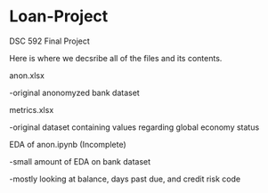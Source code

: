 # Loan-Project
DSC 592 Final Project

Here is where we decsribe all of the files and its contents.

anon.xlsx

  -original anonomyzed bank dataset
  
metrics.xlsx
  
  -original dataset containing values regarding global economy status

EDA of anon.ipynb (Incomplete)

  -small amount of EDA on bank dataset
  
  -mostly looking at balance, days past due, and credit risk code
